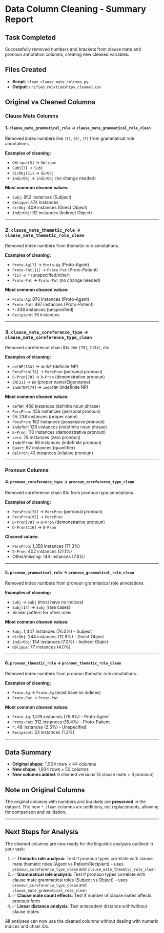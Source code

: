 # Data Column Cleaning - Summary Report

## Task Completed
Successfully removed numbers and brackets from clause mate and pronoun annotation columns, creating new cleaned variables.

## Files Created
- **Script**: `clean_clause_mate_columns.py`
- **Output**: `unified_relationships_cleaned.csv`

## Original vs Cleaned Columns

### Clause Mate Columns

#### 1. `clause_mate_grammatical_role` → `clause_mate_grammatical_role_clean`
Removed index numbers like `[5]`, `[6]`, `[7]` from grammatical role annotations.

**Examples of cleaning:**
- `Oblique[5]` → `Oblique`
- `Subj[7]` → `Subj`
- `dirObj[11]` → `dirObj`
- `indirObj` → `indirObj` (no change needed)

**Most common cleaned values:**
- `Subj`: 852 instances (Subject)
- `Oblique`: 474 instances
- `dirObj`: 409 instances (Direct Object)
- `indirObj`: 92 instances (Indirect Object)

---

### 2. `clause_mate_thematic_role` → `clause_mate_thematic_role_clean`
Removed index numbers from thematic role annotations.

**Examples of cleaning:**
- `Proto-Ag[7]` → `Proto-Ag` (Proto-Agent)
- `Proto-Pat[11]` → `Proto-Pat` (Proto-Patient)
- `*[5]` → `*` (unspecified/other)
- `Proto-Pat` → `Proto-Pat` (no change needed)

**Most common cleaned values:**
- `Proto-Ag`: 876 instances (Proto-Agent)
- `Proto-Pat`: 497 instances (Proto-Patient)
- `*`: 438 instances (unspecified)
- `Recipient`: 16 instances

---

### 3. `clause_mate_coreference_type` → `clause_mate_coreference_type_clean`
Removed coreference chain IDs like `[78]`, `[134]`, etc.

**Examples of cleaning:**
- `defNP[134]` → `defNP` (definite NP)
- `PersPron[78]` → `PersPron` (personal pronoun)
- `D-Pron[78]` → `D-Pron` (demonstrative pronoun)
- `EN[21]` → `EN` (proper name/Eigenname)
- `indefNP[74]` → `indefNP` (indefinite NP)

**Most common cleaned values:**
- `defNP`: 458 instances (definite noun phrase)
- `PersPron`: 456 instances (personal pronoun)
- `EN`: 238 instances (proper name)
- `PossPron`: 182 instances (possessive pronoun)
- `indefNP`: 126 instances (indefinite noun phrase)
- `D-Pron`: 110 instances (demonstrative pronoun)
- `zero`: 79 instances (zero pronoun)
- `IndefPron`: 68 instances (indefinite pronoun)
- `Quant`: 62 instances (quantifier)
- `RelPron`: 43 instances (relative pronoun)

---

### Pronoun Columns

#### 4. `pronoun_coreference_type` → `pronoun_coreference_type_clean`
Removed coreference chain IDs from pronoun type annotations.

**Examples of cleaning:**
- `PersPron[78]` → `PersPron` (personal pronoun)
- `PersPron[95]` → `PersPron`
- `D-Pron[78]` → `D-Pron` (demonstrative pronoun)
- `D-Pron[116]` → `D-Pron`

**Cleaned values:**
- `PersPron`: 1,358 instances (71.3%)
- `D-Pron`: 402 instances (21.1%)
- Other/missing: 144 instances (7.6%)

---

#### 5. `pronoun_grammatical_role` → `pronoun_grammatical_role_clean`
Removed index numbers from pronoun grammatical role annotations.

**Examples of cleaning:**
- `Subj` → `Subj` (most have no indices)
- `Subj[14]` → `Subj` (rare cases)
- Similar pattern for other roles

**Most common cleaned values:**
- `Subj`: 1,447 instances (76.0%) - Subject
- `dirObj`: 244 instances (12.8%) - Direct Object
- `indirObj`: 134 instances (7.0%) - Indirect Object
- `Oblique`: 77 instances (4.0%)

---

#### 6. `pronoun_thematic_role` → `pronoun_thematic_role_clean`
Removed index numbers from pronoun thematic role annotations.

**Examples of cleaning:**
- `Proto-Ag` → `Proto-Ag` (most have no indices)
- `Proto-Pat` → `Proto-Pat`

**Most common cleaned values:**
- `Proto-Ag`: 1,519 instances (79.8%) - Proto-Agent
- `Proto-Pat`: 312 instances (16.4%) - Proto-Patient
- `*`: 48 instances (2.5%) - Unspecified
- `Recipient`: 23 instances (1.2%)

---

## Data Summary
- **Original shape**: 1,904 rows × 44 columns
- **New shape**: 1,904 rows × 50 columns
- **New columns added**: 6 cleaned versions (3 clause mate + 3 pronoun)

## Note on Original Columns
The original columns with numbers and brackets are **preserved** in the dataset. The new `*_clean` columns are additions, not replacements, allowing for comparison and validation.

---

## Next Steps for Analysis
The cleaned columns are now ready for the linguistic analyses outlined in your task:

1. ✅ **Thematic role analysis**: Test if pronoun types correlate with clause mate thematic roles (Agent vs Patient/Recipient) - uses `pronoun_coreference_type_clean` and `clause_mate_thematic_role_clean`
2. ✅ **Grammatical role analysis**: Test if pronoun types correlate with clause mate grammatical roles (Subject vs Object) - uses `pronoun_coreference_type_clean` and `clause_mate_grammatical_role_clean`
3. ✅ **Clause mate count effects**: Test if number of clause mates affects pronoun form
4. ✅ **Linear distance analysis**: Test antecedent distance with/without clause mates

All analyses can now use the cleaned columns without dealing with numeric indices and chain IDs.
